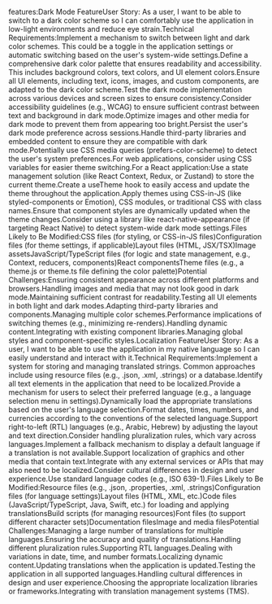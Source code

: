  features:Dark Mode FeatureUser Story: As a user, I want to be able to switch to a dark color scheme so I can comfortably use the application in low-light environments and reduce eye strain.Technical Requirements:Implement a mechanism to switch between light and dark color schemes. This could be a toggle in the application settings or automatic switching based on the user's system-wide settings.Define a comprehensive dark color palette that ensures readability and accessibility. This includes background colors, text colors, and UI element colors.Ensure all UI elements, including text, icons, images, and custom components, are adapted to the dark color scheme.Test the dark mode implementation across various devices and screen sizes to ensure consistency.Consider accessibility guidelines (e.g., WCAG) to ensure sufficient contrast between text and background in dark mode.Optimize images and other media for dark mode to prevent them from appearing too bright.Persist the user's dark mode preference across sessions.Handle third-party libraries and embedded content to ensure they are compatible with dark mode.Potentially use CSS media queries (prefers-color-scheme) to detect the user's system preferences.For web applications, consider using CSS variables for easier theme switching.For a React application:Use a state management solution (like React Context, Redux, or Zustand) to store the current theme.Create a useTheme hook to easily access and update the theme throughout the application.Apply themes using CSS-in-JS (like styled-components or Emotion), CSS modules, or traditional CSS with class names.Ensure that component styles are dynamically updated when the theme changes.Consider using a library like react-native-appearance (if targeting React Native) to detect system-wide dark mode settings.Files Likely to Be Modified:CSS files (for styling, or CSS-in-JS files)Configuration files (for theme settings, if applicable)Layout files (HTML, JSX/TSX)Image assetsJavaScript/TypeScript files (for logic and state management, e.g., Context, reducers, components)React componentsTheme files (e.g., a theme.js or theme.ts file defining the color palette)Potential Challenges:Ensuring consistent appearance across different platforms and browsers.Handling images and media that may not look good in dark mode.Maintaining sufficient contrast for readability.Testing all UI elements in both light and dark modes.Adapting third-party libraries and components.Managing multiple color schemes.Performance implications of switching themes (e.g., minimizing re-renders).Handling dynamic content.Integrating with existing component libraries.Managing global styles and component-specific styles.Localization FeatureUser Story: As a user, I want to be able to use the application in my native language so I can easily understand and interact with it.Technical Requirements:Implement a system for storing and managing translated strings. Common approaches include using resource files (e.g., .json, .xml, .strings) or a database.Identify all text elements in the application that need to be localized.Provide a mechanism for users to select their preferred language (e.g., a language selection menu in settings).Dynamically load the appropriate translations based on the user's language selection.Format dates, times, numbers, and currencies according to the conventions of the selected language.Support right-to-left (RTL) languages (e.g., Arabic, Hebrew) by adjusting the layout and text direction.Consider handling pluralization rules, which vary across languages.Implement a fallback mechanism to display a default language if a translation is not available.Support localization of graphics and other media that contain text.Integrate with any external services or APIs that may also need to be localized.Consider cultural differences in design and user experience.Use standard language codes (e.g., ISO 639-1).Files Likely to Be Modified:Resource files (e.g., .json, .properties, .xml, .strings)Configuration files (for language settings)Layout files (HTML, XML, etc.)Code files (JavaScript/TypeScript, Java, Swift, etc.) for loading and applying translationsBuild scripts (for managing resources)Font files (to support different character sets)Documentation filesImage and media filesPotential Challenges:Managing a large number of translations for multiple languages.Ensuring the accuracy and quality of translations.Handling different pluralization rules.Supporting RTL languages.Dealing with variations in date, time, and number formats.Localizing dynamic content.Updating translations when the application is updated.Testing the application in all supported languages.Handling cultural differences in design and user experience.Choosing the appropriate localization libraries or frameworks.Integrating with translation management systems (TMS).